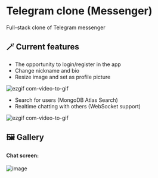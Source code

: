 # Telegram clone (Messenger)

Full-stack clone of Telegram messenger 

## 🪄 Current features

+ The opportunity to login/register in the app
+ Change nickname and bio
+ Resize image and set as profile picture

![ezgif com-video-to-gif](https://user-images.githubusercontent.com/55912590/222429580-993668df-366c-4404-b0c9-8c7af2fc46fe.gif)

+ Search for users (MongoDB Atlas Search)
+ Realtime chatting with others (WebSocket support)


![ezgif com-video-to-gif](https://user-images.githubusercontent.com/55912590/226356214-5a23924e-e94c-421b-a8ff-cc14d8708274.gif)


## 🖼️ Gallery

#### Chat screen: 

![image](https://user-images.githubusercontent.com/55912590/226853123-63f7a7cb-901a-42a2-ad6c-2235b8277ecf.png)

